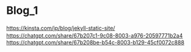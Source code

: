 # Blog_1
https://kinsta.com/jp/blog/jekyll-static-site/  　
https://chatgpt.com/share/67b207c1-9c08-8003-a976-20597771b2a4  　
https://chatgpt.com/share/67b208be-b54c-8003-b129-45cf0072c888  
